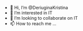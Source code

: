 - 👋 Hi, I’m @DeriuginaKristina
- 👀 I’m interested in IT
- 💞️ I’m looking to collaborate on IT
- 📫 How to reach me ...

<!---
DeriuginaKristina/DeriuginaKristina is a ✨ special ✨ repository because its `README.md` (this file) appears on your GitHub profile.
You can click the Preview link to take a look at your changes.
--->
